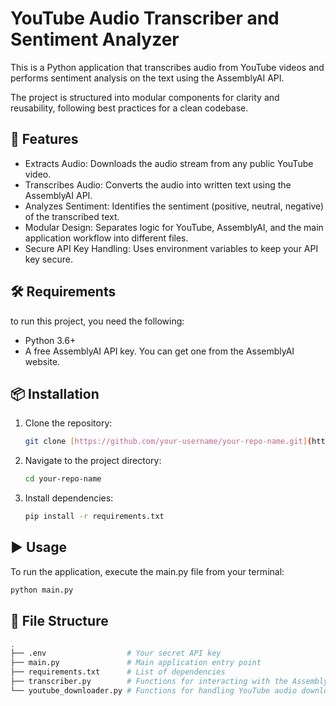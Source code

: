 # YouTube Audio Transcriber and Sentiment Analyzer

This is a Python application that transcribes audio from YouTube videos and performs sentiment analysis on the text using the AssemblyAI API.

The project is structured into modular components for clarity and reusability, following best practices for a clean codebase.

## 🚀 Features

- Extracts Audio: Downloads the audio stream from any public YouTube video.
- Transcribes Audio: Converts the audio into written text using the AssemblyAI API.
- Analyzes Sentiment: Identifies the sentiment (positive, neutral, negative) of the transcribed text.
- Modular Design: Separates logic for YouTube, AssemblyAI, and the main application workflow into different files.
- Secure API Key Handling: Uses environment variables to keep your API key secure.

## 🛠️ Requirements

to run this project, you need the following:
- Python 3.6+
- A free AssemblyAI API key. You can get one from the AssemblyAI website.

## 📦 Installation

1.  Clone the repository:
    ```bash
    git clone [https://github.com/your-username/your-repo-name.git](https://github.com/your-username/your-repo-name.git)
    ```
2.  Navigate to the project directory:
    ```bash
    cd your-repo-name
    ```
3.  Install dependencies:
    ```bash
    pip install -r requirements.txt
    ```

## ▶️ Usage

To run the application, execute the main.py file from your terminal:

```bash
python main.py
```
## 📂 File Structure
```bash
.
├── .env                  # Your secret API key
├── main.py               # Main application entry point
├── requirements.txt      # List of dependencies
├── transcriber.py        # Functions for interacting with the AssemblyAI API
└── youtube_downloader.py # Functions for handling YouTube audio downloads
```
